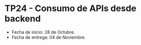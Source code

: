# TP24 - Consumo de APIs desde backend
- Fecha de inicio:  28 de Octubre.
- Fecha de entrega:  04 de Noviembre.